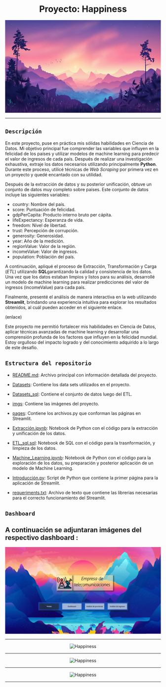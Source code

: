 
# <h1 align=center> **Proyecto: Happiness** </h1>
                                            

<p align="center">
<img src="https://github.com/MatyTrova/Projects/blob/main/Project%20IV%20(Python%20%2B%20SQL%20%2B%20Streamlit)/imgs/fondo%202.jpg"  height=300>
</p>

--- 
## `Descripción`

En este proyecto, puse en práctica mis sólidas habilidades en Ciencia de Datos. Mi objetivo principal fue comprender las variables que influyen en la felicidad de los países y utilizar modelos de machine learning para predecir el valor de ingresos de cada país. Después de realizar una investigación exhaustiva, extraje los datos necesarios utilizando principalmente **Python**. Durante este proceso, utilicé técnicas de *Web Scraping* por primera vez en un proyecto y quedé encantado con su utilidad.

Después de la extracción de datos y su posterior unificación, obtuve un conjunto de datos muy completo sobre países. Este conjunto de datos incluye las siguientes variables:

+ country: Nombre del país.
+ score: Puntuación de felicidad.
+ gdpPerCapita: Producto interno bruto per cápita.
+ lifeExpectancy: Esperanza de vida.
+ freedom: Nivel de libertad.
+ trust: Percepción de corrupción.
+ generosity: Generosidad.
+ year: Año de la medición.
+ regionValue: Valor de la región.
+ incomeValue: Valor de ingresos.
+ population: Población del país.

A continuación, apliqué el proceso de Extracción, Transformación y Carga (*ETL*) utilizando **SQL**garantizando la calidad y consistencia de los datos. Una vez que los datos estaban limpios y listos para su análisis, desarrollé un modelo de machine learning para realizar predicciones del valor de ingresos (incomeValue) para cada país.

Finalmente, presenté el análisis de manera interactiva en la web utilizando **Streamlit**, brindando una experiencia intuitiva para explorar los resultados obtenidos, al cuál pueden acceder en el siguiente enlace.

(enlace)

Este proyecto me permitió fortalecer mis habilidades en Ciencia de Datos, aplicar técnicas avanzadas de machine learning y desarrollar una comprensión profunda de los factores que influyen en la felicidad mundial. Estoy orgulloso del impacto logrado y del conocimiento adquirido a lo largo de este desafío.


## `Estructura del repositorio`

- [README.md](./README.md): Archivo principal con información detallada del proyecto.

- [Datasets](./Datasets): Contiene los data sets utilizados en el proyecto.

- [Datasets_sql](./Datasets_sql): Contiene el conjunto de datos luego del ETL.

- [imgs](./imgs): Contiene las imágenes del proyecto.

- [pages](./pages): Contiene los archivos.py que conforman las páginas en Streamlit.

- [Extracción.ipynb](./Extracción.ipynb): Notebook de Python con el código para la extracción y unificación de los datos.

- [ETL_sql.sql](./ETL_sql.sql): Notebook de SQL con el código para la trasnformación, y limpieza de los datos.

- [Machine_Learning.ipynb](./Machine_Learning.ipynb): Notebook de Python con el código para la exploración de los datos, su preparación y posterior aplicación de un modelo de Machine Learning.

- [Introducción.py](./Introducción.py): Script de Python que contiene la primer página para la aplicación de Streamlit.

- [requeriments.txt](./requeriments.txt): Archivo de texto que contiene las librerias necesarias para el correcto funcionamiento del Streamlit.


## `Dashboard` 

A continuación se adjuntaran imágenes del respectivo dashboard :
---
<p align="center">
<img src="https://raw.githubusercontent.com/MatyTrova/PI-DataAnalytics/main/imgs/Portada.png"  alt="Happiness">
</p>


---
<p align="center">
<img src="https://raw.githubusercontent.com/MatyTrova/PI-DataAnalytics/main/imgs/P%C3%A1gina%201.png"  alt="Happiness">
</p>



---
<p align="center">
<img src="https://raw.githubusercontent.com/MatyTrova/PI-DataAnalytics/main/imgs/P%C3%A1gina%202.png"  alt="Happiness">
</p>


---
<p align="center">
<img src="https://raw.githubusercontent.com/MatyTrova/PI-DataAnalytics/main/imgs/P%C3%A1gina%203.png"  alt="Happiness">
</p>


---





